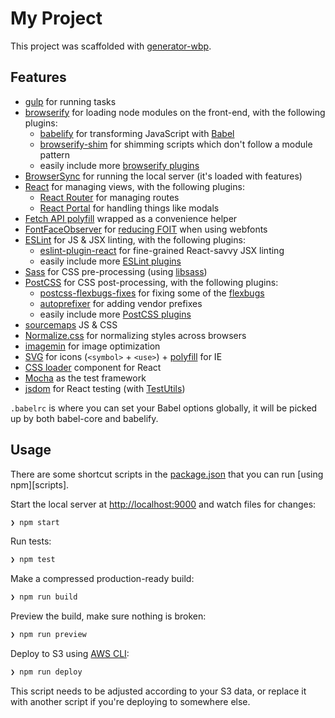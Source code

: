 # My Project

This project was scaffolded with [generator-wbp].

## Features

  * [gulp] for running tasks
  * [browserify] for loading node modules on the front-end, with the following plugins:
    - [babelify] for transforming JavaScript with [Babel]
    - [browserify-shim] for shimming scripts which don't follow a module pattern
    - easily include more [browserify plugins]
  * [BrowserSync] for running the local server (it's loaded with features)
  * [React] for managing views, with the following plugins:
    - [React Router] for managing routes
    - [React Portal] for handling things like modals
  * [Fetch API polyfill] wrapped as a convenience helper
  * [FontFaceObserver] for [reducing FOIT][font-events] when using webfonts
  * [ESLint] for JS & JSX linting, with the following plugins:
    - [eslint-plugin-react] for fine-grained React-savvy JSX linting
    - easily include more [ESLint plugins]
  * [Sass] for CSS pre-processing (using [libsass])
  * [PostCSS] for CSS post-processing, with the following plugins:
    - [postcss-flexbugs-fixes] for fixing some of the [flexbugs]
    - [autoprefixer] for adding vendor prefixes
    - easily include more [PostCSS plugins]
  * [sourcemaps] JS & CSS
  * [Normalize.css] for normalizing styles across browsers
  * [imagemin] for image optimization
  * [SVG][svg-symbol] for icons (`<symbol>` + `<use>`) + [polyfill][svg4everybody] for IE
  * [CSS loader] component for React
  * [Mocha] as the test framework
  * [jsdom] for React testing (with [TestUtils])

`.babelrc` is where you can set your Babel options globally, it will be picked up by both babel-core and babelify.

## Usage

There are some shortcut scripts in the [package.json] that you can run [using npm][scripts].

Start the local server at [http://localhost:9000](http://localhost:9000) and watch files for changes:

```sh
❯ npm start
```

Run tests:

```sh
❯ npm test
```

Make a compressed production-ready build:

```sh
❯ npm run build
```

Preview the build, make sure nothing is broken:

```sh
❯ npm run preview
```

Deploy to S3 using [AWS CLI]:

```sh
❯ npm run deploy
```

This script needs to be adjusted according to your S3 data, or replace it with another script if you're deploying to somewhere else.

[generator-wbp]: https://github.com/silvenon/generator-wbp
[gulp]: http://gulpjs.com/
[browserify]: http://browserify.org/
[babelify]: https://github.com/babel/babelify
[babel]: https://babeljs.io/
[browserify-shim]: https://github.com/thlorenz/browserify-shim
[browserify plugins]: https://github.com/substack/node-browserify/wiki/list-of-transforms
[browsersync]: http://www.browsersync.io/
[react]: https://facebook.github.io/react/
[react router]: http://rackt.github.io/react-router/
[react portal]: https://github.com/tajo/react-portal
[fetch api polyfill]: https://github.com/github/fetch
[fontfaceobserver]: https://github.com/bramstein/fontfaceobserver
[font-events]: http://www.filamentgroup.com/lab/font-events.html
[eslint]: http://eslint.org/
[eslint-plugin-react]: https://github.com/yannickcr/eslint-plugin-react
[eslint plugins]: https://github.com/search?q=eslint-plugin&ref=opensearch
[sass]: http://sass-lang.com/
[libsass]: http://libsass.org/
[postcss]: https://github.com/postcss/postcss
[postcss-flexbugs-fixes]: https://github.com/luisrudge/postcss-flexbugs-fixes
[flexbugs]: https://github.com/philipwalton/flexbugs
[autoprefixer]: https://github.com/postcss/autoprefixer
[postcss plugins]: https://github.com/postcss/postcss#plugins
[sourcemaps]: http://www.html5rocks.com/en/tutorials/developertools/sourcemaps/
[normalize.css]: http://necolas.github.io/normalize.css/
[imagemin]: https://github.com/imagemin/imagemin
[svg-symbol]: https://css-tricks.com/svg-symbol-good-choice-icons/
[svg4everybody]: https://github.com/jonathantneal/svg4everybody
[css loader]: http://connoratherton.com/loaders
[mocha]: http://mochajs.org/
[jsdom]: https://github.com/tmpvar/jsdom
[testutils]: https://facebook.github.io/react/docs/test-utils.html
[package.json]: package.json
[aws cli]: http://aws.amazon.com/cli/
